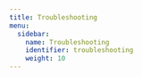 ```yaml
---
title: Troubleshooting
menu:
  sidebar:
    name: Troubleshooting
    identifier: troubleshooting
    weight: 10
---
```

